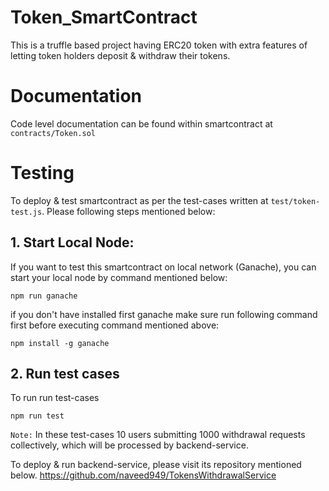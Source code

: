 # Token_SmartContract
This is a truffle based project having ERC20 token with extra features of letting token holders deposit &amp; withdraw their tokens.

# Documentation
Code level documentation can be found within smartcontract at `contracts/Token.sol`

# Testing
To deploy & test smartcontract as per the test-cases written at `test/token-test.js`. Please following steps mentioned below:

## 1. Start Local Node:
If you want to test this smartcontract on local network (Ganache), you can start your local node by command mentioned below:
```code
npm run ganache
```
if you don't have installed first ganache make sure run following command first before executing command mentioned above:
```code
npm install -g ganache
```

## 2. Run test cases
To run run test-cases
```code
npm run test
```
`Note:` In these test-cases 10 users submitting 1000 withdrawal requests collectively, which will be processed by backend-service.

To deploy & run backend-service, please visit its repository mentioned below.
https://github.com/naveed949/TokensWithdrawalService